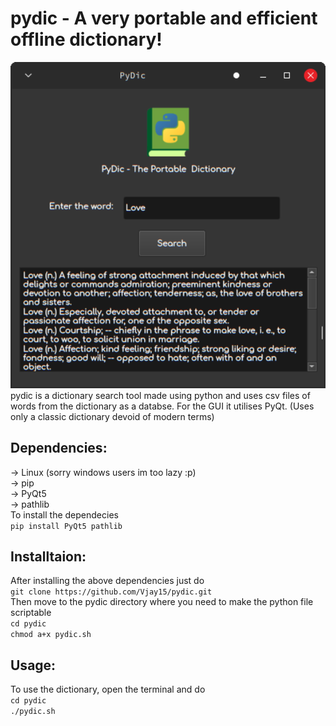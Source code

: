 # pydic - A very portable and efficient offline dictionary!
<div align="center">
  <img width="600" src="Screenshot.png" alt="Screenshot">
</div>
pydic is a dictionary search tool made using python and uses csv files of words from the dictionary as a databse. For the GUI it utilises PyQt. (Uses only a classic dictionary devoid of modern terms)

## Dependencies:
-> Linux (sorry windows users im too lazy :p)\
-> pip\
-> PyQt5\
-> pathlib\
To install the dependecies\
```pip install PyQt5 pathlib```

## Installtaion:
After installing the above dependencies just do\
```git clone https://github.com/Vjay15/pydic.git```\
Then move to the pydic directory where you need to make the python file scriptable\
```cd pydic```\
```chmod a+x pydic.sh```

## Usage:
To use the dictionary, open the terminal and do\
```cd pydic```\
```./pydic.sh```
